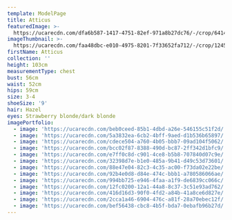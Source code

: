 ```yaml
---
template: ModelPage
title: Atticus
featuredImage: >-
  https://ucarecdn.com/dfa6b587-1417-4751-82ef-971a8b27dc76/-/crop/6414x2395/0,348/-/preview/
imageThumbnail: >-
  https://ucarecdn.com/faa48dbc-e010-4975-8201-7f33652fa712/-/crop/1245x1315/646,0/-/preview/
firstName: Atticus
collection: ''
height: 103cm
measurementType: chest
bust: 56cm
waist: 52cm
hips: 59cm
size: 3-4
shoeSize: '9'
hair: Hazel
eyes: Strawberry blonde/dark blonde
imagePortfolio:
  - image: 'https://ucarecdn.com/beb0ceed-85b1-4dbd-a26e-546155c51f2d/'
  - image: 'https://ucarecdn.com/5a3832ea-6cb2-4bff-9aed-d1b536b65897/'
  - image: 'https://ucarecdn.com/cdece504-a760-4b05-bbb7-09ad104f5062/'
  - image: 'https://ucarecdn.com/bcc02f87-8388-490d-bc87-2ff342d1bfc9/'
  - image: 'https://ucarecdn.com/e7ff0c8d-c901-4ce8-b5b8-707840d07c9e/'
  - image: 'https://ucarecdn.com/32398d7e-b1e0-485a-9b41-d49c53d73601/'
  - image: 'https://ucarecdn.com/88e47e04-82c3-4c35-ac00-f73da02e22be/'
  - image: 'https://ucarecdn.com/92b4e0d8-d84e-474c-bbb1-a780586066ae/'
  - image: 'https://ucarecdn.com/994bb725-e946-4faa-a1f9-de6839cc066c/'
  - image: 'https://ucarecdn.com/12fc0200-12a1-44a8-8c37-3c51e93ad762/'
  - image: 'https://ucarecdn.com/416d16d3-90f0-4fd2-a84b-41a8ce6d827e/'
  - image: 'https://ucarecdn.com/2cca1a46-6904-476c-a81f-28a70ebec12f/'
  - image: 'https://ucarecdn.com/bef56438-cbc8-4b5f-bda7-0ebafb96b27d/'
---
```


